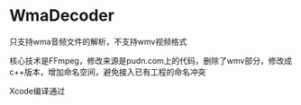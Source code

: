 # WmaDecoder

只支持wma音频文件的解析，不支持wmv视频格式

核心技术是FFmpeg，修改来源是pudn.com上的代码，删除了wmv部分，修改成c++版本，增加命名空间，避免接入已有工程的命名冲突

Xcode编译通过
